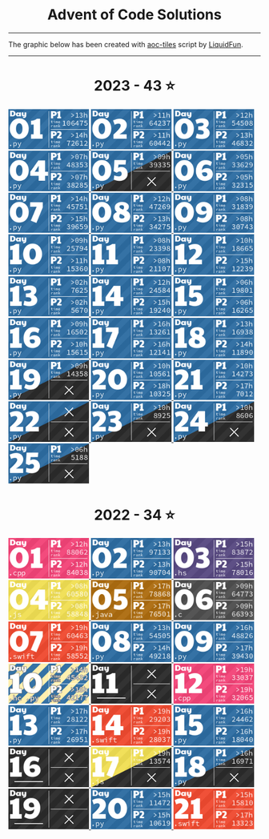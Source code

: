 <h1 align="center">
    Advent of Code Solutions
</h1>

---

The graphic below has been created with [aoc-tiles](.pre-commit-config.yaml) script by [LiquidFun](https://github.com/LiquidFun).

---

<!-- AOC TILES BEGIN -->
<h1 align="center">
  2023 - 43 ⭐
</h1>
<a href="2023/Day 1/sol.py">
  <img src=".aoc_tiles/tiles/2023/01.png" width="161px">
</a>
<a href="2023/Day 2/sol.py">
  <img src=".aoc_tiles/tiles/2023/02.png" width="161px">
</a>
<a href="2023/Day 3/sol.py">
  <img src=".aoc_tiles/tiles/2023/03.png" width="161px">
</a>
<a href="2023/Day 4/sol.py">
  <img src=".aoc_tiles/tiles/2023/04.png" width="161px">
</a>
<a href="2023/Day 5/sol.py">
  <img src=".aoc_tiles/tiles/2023/05.png" width="161px">
</a>
<a href="2023/Day 6/sol.py">
  <img src=".aoc_tiles/tiles/2023/06.png" width="161px">
</a>
<a href="2023/Day 7/sol.py">
  <img src=".aoc_tiles/tiles/2023/07.png" width="161px">
</a>
<a href="2023/Day 8/sol.py">
  <img src=".aoc_tiles/tiles/2023/08.png" width="161px">
</a>
<a href="2023/Day 9/sol.py">
  <img src=".aoc_tiles/tiles/2023/09.png" width="161px">
</a>
<a href="2023/Day 10/sol.py">
  <img src=".aoc_tiles/tiles/2023/10.png" width="161px">
</a>
<a href="2023/Day 11/sol.py">
  <img src=".aoc_tiles/tiles/2023/11.png" width="161px">
</a>
<a href="2023/Day 12/sol.py">
  <img src=".aoc_tiles/tiles/2023/12.png" width="161px">
</a>
<a href="2023/Day 13/sol.py">
  <img src=".aoc_tiles/tiles/2023/13.png" width="161px">
</a>
<a href="2023/Day 14/sol.py">
  <img src=".aoc_tiles/tiles/2023/14.png" width="161px">
</a>
<a href="2023/Day 15/sol.py">
  <img src=".aoc_tiles/tiles/2023/15.png" width="161px">
</a>
<a href="2023/Day 16/sol.py">
  <img src=".aoc_tiles/tiles/2023/16.png" width="161px">
</a>
<a href="2023/Day 17/sol.py">
  <img src=".aoc_tiles/tiles/2023/17.png" width="161px">
</a>
<a href="2023/Day 18/sol.py">
  <img src=".aoc_tiles/tiles/2023/18.png" width="161px">
</a>
<a href="2023/Day 19/sol.py">
  <img src=".aoc_tiles/tiles/2023/19.png" width="161px">
</a>
<a href="2023/Day 20/sol.py">
  <img src=".aoc_tiles/tiles/2023/20.png" width="161px">
</a>
<a href="2023/Day 21/sol.py">
  <img src=".aoc_tiles/tiles/2023/21.png" width="161px">
</a>
<a href="2023/Day 22/sol.py">
  <img src=".aoc_tiles/tiles/2023/22.png" width="161px">
</a>
<a href="2023/Day 23/sol.py">
  <img src=".aoc_tiles/tiles/2023/23.png" width="161px">
</a>
<a href="2023/Day 24/sol.py">
  <img src=".aoc_tiles/tiles/2023/24.png" width="161px">
</a>
<a href="2023/Day 25/sol.py">
  <img src=".aoc_tiles/tiles/2023/25.png" width="161px">
</a>
<h1 align="center">
  2022 - 34 ⭐
</h1>
<a href="2022/Day 1/main.cpp">
  <img src=".aoc_tiles/tiles/2022/01.png" width="161px">
</a>
<a href="2022/Day 2/solution.py">
  <img src=".aoc_tiles/tiles/2022/02.png" width="161px">
</a>
<a href="2022/Day 3/solution.hs">
  <img src=".aoc_tiles/tiles/2022/03.png" width="161px">
</a>
<a href="2022/Day 4/solution.js">
  <img src=".aoc_tiles/tiles/2022/04.png" width="161px">
</a>
<a href="2022/Day 5/solution.java">
  <img src=".aoc_tiles/tiles/2022/05.png" width="161px">
</a>
<a href="2022/Day 6/main.c">
  <img src=".aoc_tiles/tiles/2022/06.png" width="161px">
</a>
<a href="2022/Day 7/main.swift">
  <img src=".aoc_tiles/tiles/2022/07.png" width="161px">
</a>
<a href="2022/Day 8/main.py">
  <img src=".aoc_tiles/tiles/2022/08.png" width="161px">
</a>
<a href="2022/Day 9/main.py">
  <img src=".aoc_tiles/tiles/2022/09.png" width="161px">
</a>
<a href="2022/Day 10/MAIN.hc">
  <img src=".aoc_tiles/tiles/2022/10.png" width="161px">
</a>
<a href="None">
  <img src=".aoc_tiles/tiles/2022/11.png" width="161px">
</a>
<a href="2022/Day 12/main.cpp">
  <img src=".aoc_tiles/tiles/2022/12.png" width="161px">
</a>
<a href="2022/Day 13/main.py">
  <img src=".aoc_tiles/tiles/2022/13.png" width="161px">
</a>
<a href="2022/Day 14/main.swift">
  <img src=".aoc_tiles/tiles/2022/14.png" width="161px">
</a>
<a href="2022/Day 15/main.py">
  <img src=".aoc_tiles/tiles/2022/15.png" width="161px">
</a>
<a href="None">
  <img src=".aoc_tiles/tiles/2022/16.png" width="161px">
</a>
<a href="2022/Day 17/inputs.js">
  <img src=".aoc_tiles/tiles/2022/17.png" width="161px">
</a>
<a href="2022/Day 18/main.py">
  <img src=".aoc_tiles/tiles/2022/18.png" width="161px">
</a>
<a href="None">
  <img src=".aoc_tiles/tiles/2022/19.png" width="161px">
</a>
<a href="2022/Day 20/main.py">
  <img src=".aoc_tiles/tiles/2022/20.png" width="161px">
</a>
<a href="2022/Day 21/main.swift">
  <img src=".aoc_tiles/tiles/2022/21.png" width="161px">
</a>
<!-- AOC TILES END -->

